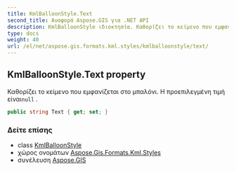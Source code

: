 ```yaml
---
title: KmlBalloonStyle.Text
second_title: Αναφορά Aspose.GIS για .NET API
description: KmlBalloonStyle ιδιοκτησία. Καθορίζει το κείμενο που εμφανίζεται στο μπαλόνι. Η προεπιλεγμένη τιμή είναιnull .
type: docs
weight: 40
url: /el/net/aspose.gis.formats.kml.styles/kmlballoonstyle/text/
---
```

## KmlBalloonStyle.Text property

Καθορίζει το κείμενο που εμφανίζεται στο μπαλόνι. Η προεπιλεγμένη τιμή είναι`null` .

```csharp
public string Text { get; set; }
```

### Δείτε επίσης

* class [KmlBalloonStyle](../)
* χώρος ονομάτων [Aspose.Gis.Formats.Kml.Styles](../../kmlballoonstyle/)
* συνέλευση [Aspose.GIS](../../../)


